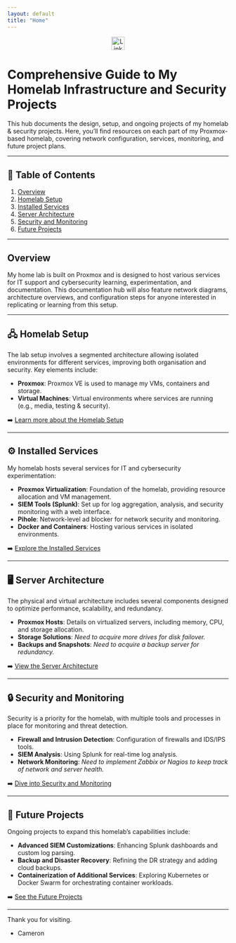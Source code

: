 ```yaml
---
layout: default
title: "Home"
---
```


<!-- LinkedIn logo and link at the top -->
<div style="text-align: center; margin-bottom: 20px;">
  <a href="https://www.linkedin.com/in/cameron-ws/" target="_blank" aria-label="LinkedIn">
    <img src="https://cdn-icons-png.flaticon.com/512/61/61109.png" alt="LinkedIn" style="width: 30px; height: 30px;"/>
  </a>
</div>

# Comprehensive Guide to My Homelab Infrastructure and Security Projects

This hub documents the design, setup, and ongoing projects of my homelab & security projects. Here, you’ll find resources on each part of my Proxmox-based homelab, covering network configuration, services, monitoring, and future project plans.

---

## 📖 Table of Contents

1. [Overview](#overview)
2. [Homelab Setup](#Homelab-Setup)
3. [Installed Services](#installed-services)
4. [Server Architecture](#server-architecture)
5. [Security and Monitoring](#security-and-monitoring)
6. [Future Projects](#future-projects)

---

## Overview

My home lab is built on Proxmox and is designed to host various services for IT support and cybersecurity learning, experimentation, and documentation. This documentation hub will also feature network diagrams, architecture overviews, and configuration steps for anyone interested in replicating or learning from this setup.

---

## 🖧 Homelab Setup

The lab setup involves a segmented architecture allowing isolated environments for different services, improving both organisation and security. Key elements include:

- **Proxmox**: Proxmox VE is used to manage my VMs, containers and storage.
- **Virtual Machines**: Virtual environments where services are running (e.g., media, testing & security).
  
➡️ [Learn more about the Homelab Setup](homelab_setup.md)

---

## ⚙️ Installed Services

My homelab hosts several services for IT and cybersecurity experimentation:

- **Proxmox Virtualization**: Foundation of the homelab, providing resource allocation and VM management.
- **SIEM Tools (Splunk)**: Set up for log aggregation, analysis, and security monitoring with a web interface.
- **Pihole**: Network-level ad blocker for network security and monitoring.
- **Docker and Containers**: Hosting various services in isolated environments.
  
➡️ [Explore the Installed Services](services.md)

---

## 🖥️ Server Architecture

The physical and virtual architecture includes several components designed to optimize performance, scalability, and redundancy. 

- **Proxmox Hosts**: Details on virtualized servers, including memory, CPU, and storage allocation.
- **Storage Solutions**: _Need to acquire more drives for disk failover._
- **Backups and Snapshots**: _Need to acquire a backup server for redundancy._

➡️ [View the Server Architecture](architecture.md)

---

## 🔒 Security and Monitoring

Security is a priority for the homelab, with multiple tools and processes in place for monitoring and threat detection.

- **Firewall and Intrusion Detection**: Configuration of firewalls and IDS/IPS tools.
- **SIEM Analysis**: Using Splunk for real-time log analysis.
- **Network Monitoring**: _Need to implement Zabbix or Nagios to keep track of network and server health._

➡️ [Dive into Security and Monitoring](security.md)

---

## 🚀 Future Projects

Ongoing projects to expand this homelab’s capabilities include:

- **Advanced SIEM Customizations**: Enhancing Splunk dashboards and custom log parsing.
- **Backup and Disaster Recovery**: Refining the DR strategy and adding cloud backups.
- **Containerization of Additional Services**: Exploring Kubernetes or Docker Swarm for orchestrating container workloads.

➡️ [See the Future Projects](future-projects.md)

---

Thank you for visiting.

- Cameron
